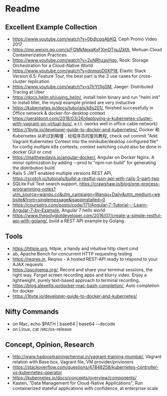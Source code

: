 # Readme

## Excellent Example Collection
* https://www.youtube.com/watch?v=0bdIcqgAbKQ, Ceph Promo Video 2017
* https://mp.weixin.qq.com/s/FGMkNexqKvFXmOTjqJZkfA, Meituan Cloud Containerization Practices
* https://www.youtube.com/watch?v=2uNRhzayHqo, Rook: Storage Orchestration for a Cloud-Native World
* https://www.youtube.com/watch?v=dnmqoD0XP18, Elastic Stack Version 6.5: Feature Tour, the best part is the 3 use cases for cross-cluster replication
* https://www.youtube.com/watch?v=s7IrYt1igSM, Jaeger: Distributed Tracing at Uber
* https://docs.helm.sh/using_helm/, install helm binary and run "helm init" to install tiller, the mysql example printed are very instuctive
* https://kubernetes.io/docs/tutorials/k8s201/, finished successfully in Office network & docker-for-desktop context
* https://geraldonit.com/2018/03/26/deploying-a-kubernetes-cluster-with-vagrant-on-virtual-box/, a.t.t. (works well in office cable network)
* https://1byte.io/developer-guide-to-docker-and-kubernetes/, Docker 和 Kubernetes 从听过到略懂：给程序员的旋风教程, check out commit "Add Vagrant Kubernetes Context into the minikube/desktop configured file" for config multiple k8s contexts; context switching could also be done in docker GUI or cmd
* https://matthewdavis.io/angular-docker/, Angular on Docker Nginx. A minor optimization by adding --prod to "npm run build" for generating the distribution build
* Rails 5 JWT enabled multiple versions REST API, https://scotch.io/tutorials/build-a-restful-json-api-with-rails-5-part-two
* SQLite Full Text search support, https://crawshaw.io/blog/one-process-programming-notes?utm_source=wanqu.co&utm_campaign=Wanqu+Daily&utm_medium=website&from=singlemessage&isappinstalled=0
* https://coursetro.com/posts/code/171/Angular-7-Tutorial---Learn-Angular-7-by-Example, Angular 7 hello world
* https://www.thepolyglotdeveloper.com/2016/07/create-a-simple-restful-api-with-golang/, build a REST API example by Golang

## Tools
* https://httpie.org, httpie, a handy and intuitive http client cmd
* ab, Apache Bench for concurrent HTTP requesting testing
* https://reqres.in, Reqres - A hosted REST-API ready to respond to your AJAX requests
* https://asciinema.org/, Record and share your terminal sessions, the right way. Forget screen recording apps and blurry video. Enjoy a lightweight, purely text-based approach to terminal recording.
* https://blog.alexellis.io/docker-mac-bash-completion/, Auto completion for docker
* https://1byte.io/developer-guide-to-docker-and-kubernetes/

## Nifty Commands
* on Mac, echo $PATH | base64 | base64 --decode
* on Linux, cat /etc/os-release

## Concept, Opinion, Research
* http://www.hadooptrainingchennai.in/vagrant-training-mumbai/, Vagrant relation with Base box, Vagrant file, VM provider/privioners
* https://stackoverflow.com/questions/47848258/kubernetes-controller-vs-kubernetes-operator
* https://kubernetes.io/docs/concepts/overview/components/
* Kasten, "Data Management for 
Cloud-Native Applications", Run containerized stateful applications with confidence, at enterprise scale
